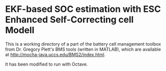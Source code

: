 # EKF-based SOC estimation with ESC Enhanced Self-Correcting cell Modell

This is a working directory of a part of the battery cell management toolbox from Dr. Gregory Plett's BMS tools (written in MATLAB), which are available at http://mocha-java.uccs.edu/BMS2/index.html.

It has been modified to run with Octave. 
